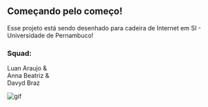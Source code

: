## Começando pelo começo!

Esse projeto está sendo desenhado para cadeira de Internet em SI - Universidade de Pernambuco!

### Squad: 
Luan Araujo & </br>
Anna Beatriz & </br>
Davyd Braz </br>

![gif](https://media.giphy.com/media/LA6tLLYOgUKCOrb71i/giphy.gif)
